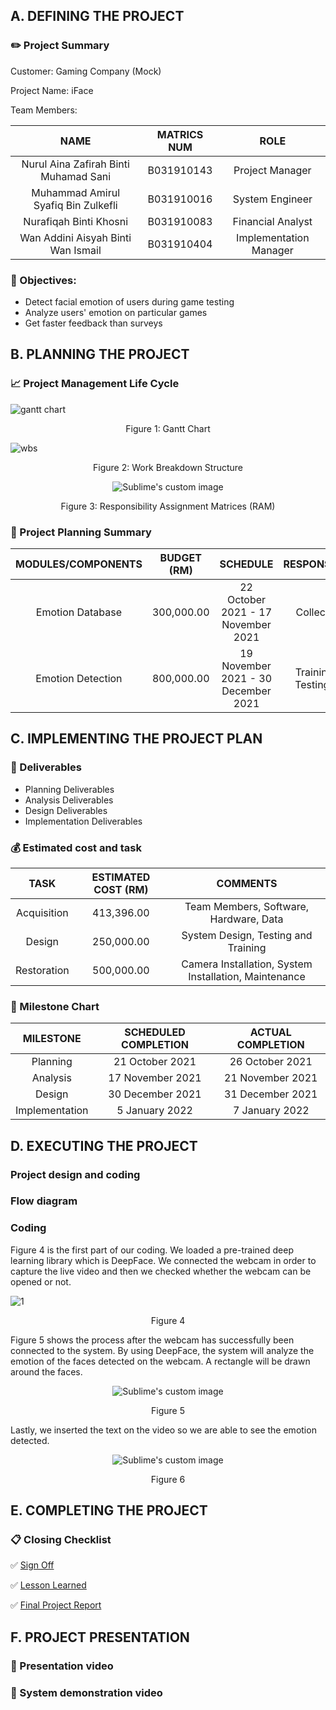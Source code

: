## A. DEFINING THE PROJECT 
###  :pencil2: Project Summary 

Customer: Gaming Company (Mock)

Project Name: iFace 

Team Members: 

NAME | MATRICS NUM | ROLE
:---: | :---: | :---:
Nurul Aina Zafirah Binti Muhamad Sani | B031910143 | Project Manager
Muhammad Amirul Syafiq Bin Zulkefli | B031910016 | System Engineer
Nurafiqah Binti Khosni | B031910083 | Financial Analyst
Wan Addini Aisyah Binti Wan Ismail | B031910404 | Implementation Manager

### :page_facing_up: Objectives:
* Detect facial emotion of users during game testing
* Analyze users' emotion on particular games
* Get faster feedback than surveys

## B. PLANNING THE PROJECT 
### :chart_with_upwards_trend: Project Management Life Cycle

![gantt chart](https://user-images.githubusercontent.com/55248669/148727493-f8711d62-8083-4646-ad8f-8ebe3a305799.png)
<p align = "center"> Figure 1: Gantt Chart </p>


![wbs](https://user-images.githubusercontent.com/55248669/148727631-899c2749-880d-4a85-aed7-38080e6c06db.png)
<p align = "center"> Figure 2: Work Breakdown Structure </p>

<p align="center">
  <img src="https://user-images.githubusercontent.com/55248669/148727697-0a41e9c8-741a-4992-9dab-02907c7c599a.png" alt="Sublime's custom image"/>
</p>

<p align = "center"> Figure 3: Responsibility Assignment Matrices (RAM) </p>

### :notebook: Project Planning Summary

MODULES/COMPONENTS | BUDGET (RM) | SCHEDULE | RESPONSIBILITY
:---: | :---: | :---: | :---:
Emotion Database | 300,000.00 | 22 October 2021 - 17 November 2021 | Collect Data
Emotion Detection | 800,000.00 | 19 November 2021 - 30 December 2021 | Training and Testing Data


## C. IMPLEMENTING THE PROJECT PLAN 
### :memo: Deliverables
* Planning Deliverables
* Analysis Deliverables
* Design Deliverables
* Implementation Deliverables

### :moneybag: Estimated cost and task

TASK | ESTIMATED COST (RM) | COMMENTS 
:---: | :---: | :---:
 Acquisition | 413,396.00 | Team Members, Software, Hardware, Data
 Design | 250,000.00 | System Design, Testing and Training
 Restoration | 500,000.00 | Camera Installation,  System Installation, Maintenance
	 
### :calendar: Milestone Chart

MILESTONE | SCHEDULED COMPLETION | ACTUAL COMPLETION 
:---: | :---: | :---:
 Planning | 21 October 2021 | 26 October 2021
 Analysis | 17 November 2021 | 21 November 2021 
 Design | 30 December 2021 | 31 December 2021  
 Implementation | 5 January 2022 | 7 January 2022   

## D. EXECUTING THE PROJECT ##
### Project design and coding

### Flow diagram

### Coding

Figure 4 is the first part of our coding. We loaded a pre-trained deep learning library which is DeepFace. We connected the webcam in order to capture the live video and then we checked whether the webcam can be opened or not.

![1](https://user-images.githubusercontent.com/55248669/149729525-26401fcb-da84-42f3-a209-d0115ea6b6ae.jpeg)
<p align = "center"> Figure 4 </p>

Figure 5 shows the process after the webcam has successfully been connected to the system. By using DeepFace, the system will analyze the emotion of the faces detected on the webcam. A rectangle will be drawn around the faces.

<p align="center">
  <img src="https://user-images.githubusercontent.com/55248669/149729642-c4ad8292-16fc-4f66-a4f6-adb3f1653a74.jpeg" alt="Sublime's custom image"/>
</p>
<p align = "center"> Figure 5 </p>

Lastly, we inserted the text on the video so we are able to see the emotion detected. 

<p align="center">
  <img src="https://user-images.githubusercontent.com/55248669/149729670-129db2a8-0453-4688-84c4-e4818076727e.jpeg" alt="Sublime's custom image"/>
</p>
<p align = "center"> Figure 6 </p>


## E. COMPLETING THE PROJECT ##
### :clipboard: Closing Checklist ###
:white_check_mark: [Sign Off](https://github.com/AinaZafirah/iFace/blob/main/Labwork/Sign%20Off%20form.pdf)

:white_check_mark: [Lesson Learned](https://github.com/AinaZafirah/iFace/blob/main/Labwork/Lab%2012.pdf)

:white_check_mark: [Final Project Report](https://github.com/AinaZafirah/iFace)


## F. PROJECT PRESENTATION ##
### :pushpin: Presentation video
### :pushpin: System demonstration video
  
